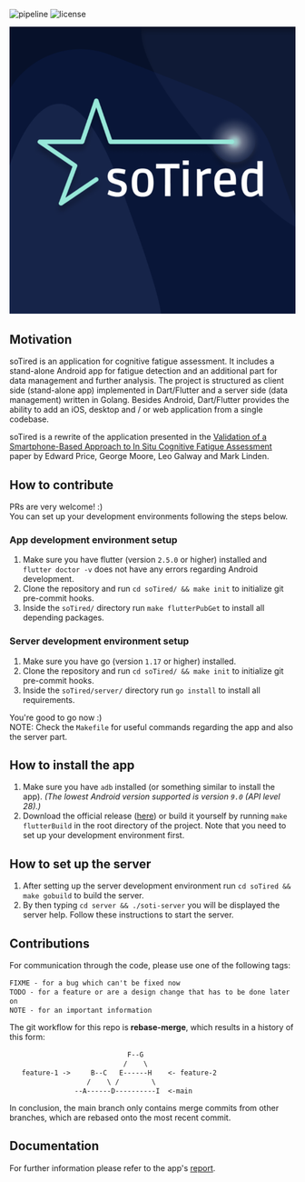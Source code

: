![pipeline](https://github.com/teamulster2/soTired/actions/workflows/main.yml/badge.svg)
![license](https://img.shields.io/github/license/teamulster2/soTired)

<div align="center">
  <img src="./app/assets/images/background_06.png">
</div>

## Motivation
soTired is an application for cognitive fatigue assessment.
It includes a stand-alone Android app for fatigue detection and an additional part for data 
management and further analysis. The project is structured as client side (stand-alone app) 
implemented in Dart/Flutter and a server side (data management) written in Golang.
Besides Android, Dart/Flutter provides the ability to add an iOS, desktop and / or web application 
from a single codebase.

soTired is a rewrite of the application presented in the 
[Validation of a Smartphone-Based Approach to In Situ Cognitive Fatigue Assessment](https://mhealth.jmir.org/2017/8/e125) 
paper by Edward Price, George Moore, Leo Galway and Mark Linden.

## How to contribute
PRs are very welcome! :)  
You can set up your development environments following the steps below.

### App development environment setup
1. Make sure you have flutter (version `2.5.0` or higher) installed and `flutter doctor -v` does not have any 
errors regarding Android development.
1. Clone the repository and run `cd soTired/ && make init` to initialize git pre-commit hooks.
1. Inside the `soTired/` directory run `make flutterPubGet` to install all depending packages.

### Server development environment setup
1. Make sure you have go (version `1.17` or higher) installed.
1. Clone the repository and run `cd soTired/ && make init` to initialize git pre-commit hooks.
1. Inside the `soTired/server/` directory run `go install` to install all requirements.

You're good to go now :)  
NOTE: Check the `Makefile` for useful commands regarding the app and also the server part.

## How to install the app
1. Make sure you have `adb` installed (or something similar to install the app). *(The lowest Android 
version supported is version `9.0` (API level 28).)*
1. Download the official release ([here](https://github.com/teamulster2/soTired/releases)) or build 
it yourself by running `make flutterBuild` in the root directory of the project. Note that you need to 
set up your development environment first.

## How to set up the server
1. After setting up the server development environment run `cd soTired && make gobuild` to build the 
server.
1. By then typing `cd server && ./soti-server` you will be displayed the server help. Follow these 
instructions to start the server.

## Contributions
For communication through the code, please use one of the following tags:
```
FIXME - for a bug which can't be fixed now
TODO - for a feature or are a design change that has to be done later on
NOTE - for an important information
```

The git workflow for this repo is **rebase-merge**, which results in a history of this form:

```
                             F--G
                            /    \
   feature-1 ->     B--C   E------H    <- feature-2
                   /    \ /        \
                --A------D----------I  <-main

```
In conclusion, the main branch only contains merge commits from other branches,
which are rebased onto the most recent commit.

## Documentation
For further information please refer to the app's [report](https://github.com/teamulster2/report).

